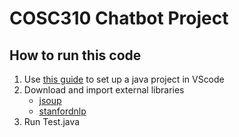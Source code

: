 # COSC310 Chatbot Project

## How to run this code
1. Use [this guide](https://code.visualstudio.com/docs/java/java-project) to set up a java project in VScode
2. Download and import external libraries
   * [jsoup](https://jsoup.org/download)
   * [stanfordnlp](https://stanfordnlp.github.io/CoreNLP/download.html)
3. Run Test.java
